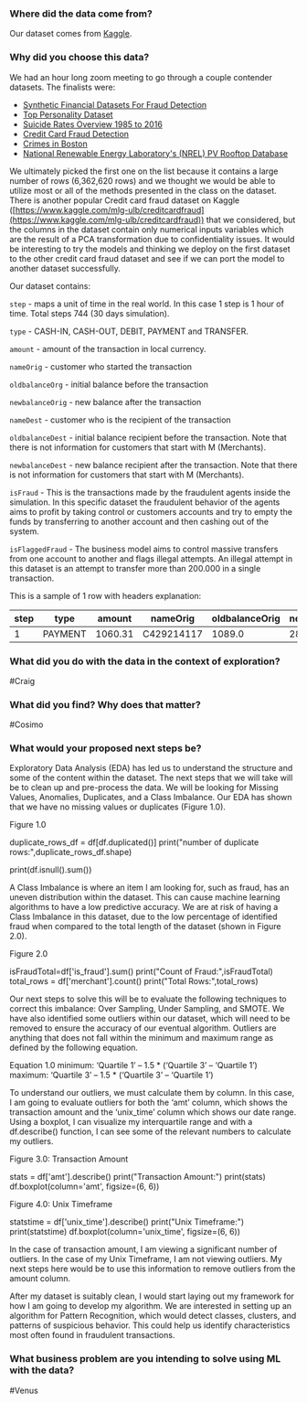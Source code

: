### Where did the data come from?

Our dataset comes from [Kaggle](https://www.kaggle.com/ntnu-testimon/paysim1).

### Why did you choose this data? 

We had an hour long zoom meeting to go through a couple contender datasets. The finalists were:

- [Synthetic Financial Datasets For Fraud Detection
](https://www.kaggle.com/ntnu-testimon/paysim1)
- [Top Personality Dataset](https://www.kaggle.com/arslanali4343/top-personality-dataset)
- [Suicide Rates Overview 1985 to 2016](https://www.kaggle.com/russellyates88/suicide-rates-overview-1985-to-2016)
- [Credit Card Fraud Detection](https://www.kaggle.com/mlg-ulb/creditcardfraud)
- [Crimes in Boston](https://www.kaggle.com/AnalyzeBoston/crimes-in-boston)
- [National Renewable Energy Laboratory's (NREL) PV Rooftop Database](https://registry.opendata.aws/nrel-oedi-pv-rooftops/)

We ultimately picked the first one on the list because it contains a large number of rows (6,362,620 rows) and we thought we would be able to utilize most or all of the methods presented in the class on the dataset. There is another popular Credit card fraud dataset on Kaggle ([https://www.kaggle.com/mlg-ulb/creditcardfraud](https://www.kaggle.com/mlg-ulb/creditcardfraud)) that we considered, but the columns in the dataset contain only numerical inputs variables which are the result of a PCA transformation due to confidentiality issues. It would be interesting to try the models and thinking we deploy on the first dataset to the other credit card fraud dataset and see if we can port the model to another dataset successfully. 

Our dataset contains:

`step` - maps a unit of time in the real world. In this case 1 step is 1 hour of time. Total steps 744 (30 days simulation).

`type` - CASH-IN, CASH-OUT, DEBIT, PAYMENT and TRANSFER.

`amount` -
amount of the transaction in local currency.

`nameOrig` - customer who started the transaction

`oldbalanceOrg` - initial balance before the transaction

`newbalanceOrig` - new balance after the transaction

`nameDest` - customer who is the recipient of the transaction

`oldbalanceDest` - initial balance recipient before the transaction. Note that there is not information for customers that start with M (Merchants).

`newbalanceDest` - new balance recipient after the transaction. Note that there is not information for customers that start with M (Merchants).

`isFraud` - This is the transactions made by the fraudulent agents inside the simulation. In this specific dataset the fraudulent behavior of the agents aims to profit by taking control or customers accounts and try to empty the funds by transferring to another account and then cashing out of the system.

`isFlaggedFraud` - The business model aims to control massive transfers from one account to another and flags illegal attempts. An illegal attempt in this dataset is an attempt to transfer more than 200.000 in a single transaction.

This is a sample of 1 row with headers explanation:

| step| type    | amount  | nameOrig   | oldbalanceOrig | newbalanceOrig | nameDest    | oldbalanceDest | newbalanceDest | isFraud | isFlaggedFraud |
| --- | ------- | ------- | ---------- | -------------- | -------------- | ----------- | -------------- | -------------- | ------- | -------------- |
| 1   | PAYMENT | 1060.31 | C429214117 | 1089.0         | 28.69          | M1591654462 | 0.0            | 0.0            | 0       | 0              |

### What did you do with the data in the context of exploration?
#Craig

### What did you find? Why does that matter? 
#Cosimo

### What would your proposed next steps be? 
Exploratory Data Analysis (EDA) has led us to understand the structure and some of the content within the dataset. The next steps that we will take will be to clean up and pre-process the data. We will be looking for Missing Values, Anomalies, Duplicates, and a Class Imbalance. Our EDA has shown that we have no missing values or duplicates (Figure 1.0).

Figure 1.0  

duplicate_rows_df = df[df.duplicated()]
print("number of duplicate rows:",duplicate_rows_df.shape)

print(df.isnull().sum())

A Class Imbalance is where an item I am looking for, such as fraud, has an uneven distribution within the dataset. This can cause machine learning algorithms to have a low predictive accuracy. We are at risk of having a Class Imbalance in this dataset, due to the low percentage of identified fraud when compared to the total length of the dataset (shown in Figure 2.0).

Figure 2.0 

isFraudTotal=df['is_fraud'].sum()
print("Count of Fraud:",isFraudTotal)
total_rows = df['merchant'].count()
print("Total Rows:",total_rows)

Our next steps to solve this will be to evaluate the following techniques to correct this imbalance: Over Sampling, Under Sampling, and SMOTE.
We have also identified some outliers within our dataset, which will need to be removed to ensure the accuracy of our eventual algorithm. Outliers are anything that does not fall within the minimum and maximum range as defined by the following equation.

Equation 1.0
minimum: ‘Quartile 1’ – 1.5 * (‘Quartile 3’ – ‘Quartile 1’)
maximum: ‘Quartile 3’ – 1.5 * (‘Quartile 3’ – ‘Quartile 1’)

To understand our outliers, we must calculate them by column. In this case, I am going to evaluate outliers for both the ‘amt’ column, which shows the transaction amount and the ‘unix_time’ column which shows our date range. Using a boxplot, I can visualize my interquartile range and with a df.describe() function, I can see some of the relevant numbers to calculate my outliers.

Figure 3.0: Transaction Amount 

stats = df['amt'].describe()
print("Transaction Amount:")
print(stats)
df.boxplot(column='amt', figsize=(6, 6))

Figure 4.0: Unix Timeframe  

statstime = df['unix_time'].describe()
print("Unix Timeframe:")
print(statstime)
df.boxplot(column='unix_time', figsize=(6, 6))


In the case of transaction amount, I am viewing a significant number of outliers. In the case of my Unix Timeframe, I am not viewing outliers. My next steps here would be to use this information to remove outliers from the amount column. 

After my dataset is suitably clean, I would start laying out my framework for how I am going to develop my algorithm. We are interested in setting up an algorithm for Pattern Recognition, which would detect classes, clusters, and patterns of suspicious behavior. This could help us identify characteristics most often found in fraudulent transactions. 

### What business problem are you intending to solve using ML with the data?
#Venus

